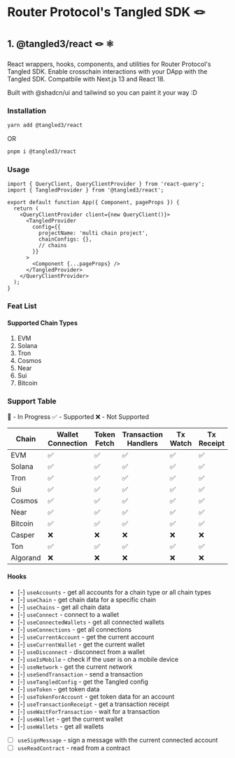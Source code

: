 # Router Protocol's Tangled SDK 🪢

## 1. @tangled3/react 🪢 ⚛️

React wrappers, hooks, components, and utilities for Router Protocol's Tangled SDK.
Enable crosschain interactions with your DApp with the Tangled SDK. Compatbile with Next.js 13 and React 18.

Built with @shadcn/ui and tailwind so you can paint it your way :D

### Installation

```sh
yarn add @tangled3/react
```

OR

```sh
pnpm i @tangled3/react
```

### Usage

```tsx
import { QueryClient, QueryClientProvider } from 'react-query';
import { TangledProvider } from '@tangled3/react';

export default function App({ Component, pageProps }) {
  return (
    <QueryClientProvider client={new QueryClient()}>
      <TangledProvider
        config={{
          projectName: 'multi chain project',
          chainConfigs: {},
          // chains
        }}
      >
        <Component {...pageProps} />
      </TangledProvider>
    </QueryClientProvider>
  );
}
```

### Feat List

#### Supported Chain Types

1. EVM
2. Solana
3. Tron
4. Cosmos
5. Near
6. Sui
7. Bitcoin

### Support Table

:small_orange_diamond: - In Progress
:white_check_mark: - Supported
:x: - Not Supported

| Chain    | Wallet Connection  | Token Fetch        | Transaction Handlers | Tx Watch           | Tx Receipt         |
| -------- | ------------------ | ------------------ | -------------------- | ------------------ | ------------------ |
| EVM      | :white_check_mark: | :white_check_mark: | :white_check_mark:   | :white_check_mark: | :white_check_mark: |
| Solana   | :white_check_mark: | :white_check_mark: | :white_check_mark:   | :white_check_mark: | :white_check_mark: |
| Tron     | :white_check_mark: | :white_check_mark: | :white_check_mark:   | :white_check_mark: | :white_check_mark: |
| Sui      | :white_check_mark: | :white_check_mark: | :white_check_mark:   | :white_check_mark: | :white_check_mark: |
| Cosmos   | :white_check_mark: | :white_check_mark: | :white_check_mark:   | :white_check_mark: | :white_check_mark: |
| Near     | :white_check_mark: | :white_check_mark: | :white_check_mark:   | :white_check_mark: | :white_check_mark: |
| Bitcoin  | :white_check_mark: | :white_check_mark: | :white_check_mark:   | :white_check_mark: | :white_check_mark: |
| Casper   | :x:                | :x:                | :x:                  | :x:                | :x:                |
| Ton      | :white_check_mark: | :white_check_mark: | :white_check_mark:   | :white_check_mark: | :white_check_mark: |
| Algorand | :x:                | :x:                | :x:                  | :x:                | :x:                |

#### Hooks

- [-] `useAccounts` - get all accounts for a chain type or all chain types
- [-] `useChain` - get chain data for a specific chain
- [-] `useChains` - get all chain data
- [-] `useConnect` - connect to a wallet
- [-] `useConnectedWallets` - get all connected wallets
- [-] `useConnections` - get all connections
- [-] `useCurrentAccount` - get the current account
- [-] `useCurrentWallet` - get the current wallet
- [-] `useDisconnect` - disconnect from a wallet
- [-] `useIsMobile` - check if the user is on a mobile device
- [-] `useNetwork` - get the current network
- [-] `useSendTransaction` - send a transaction
- [-] `useTangledConfig` - get the Tangled config
- [-] `useToken` - get token data
- [-] `useTokenForAccount` - get token data for an account
- [-] `useTransactionReceipt` - get a transaction receipt
- [-] `useWaitForTransaction` - wait for a transaction
- [-] `useWallet` - get the current wallet
- [-] `useWallets` - get all wallets
<!-- todo -->
- [ ] `useSignMessage` - sign a message with the current connected account
- [ ] `useReadContract` - read from a contract

